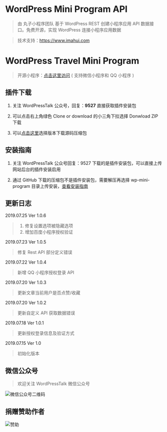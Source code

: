 # WordPress Mini Program API

> 由 丸子小程序团队 基于 WordPress REST 创建小程序应用 API 数据接口。免费开源，实现 WordPress 连接小程序应用数据

> 技术支持：https://www.imahui.com

# WordPress Travel Mini Program

> 开源小程序：[点击这里访问](https://github.com/dchijack/Travel-Mini-Program) ( 支持微信小程序和 QQ 小程序 )

## 插件下载

1. 关注 WordPressTalk 公众号，回复：**9527** 直接获取插件安装包

2. 可以点击右上角绿色 Clone or download 的小三角下拉选择 Donwload ZIP 下载

3. 可以[点击这里](https://github.com/dchijack/wp-mini-program/releases)选择版本下载源码压缩包

## 安装指南

1. 关注 WordPressTalk 公众号回复：9527 下载的是插件安装包，可以直接上传网站后台的插件安装启用

2. 通过 GitHub 下载的压缩包不是插件安装包，需要解压再选择 wp-mini-program 目录上传安装，[查看安装指南](https://github.com/dchijack/wp-mini-program/wiki/Guide)

## 更新日志

2019.07.25 Ver 1.0.6

> 1. 修复设置选项被隐藏选项
> 2. 增加百度小程序授权验证

2019.07.23 Ver 1.0.5

> 修复 Rest API 部分定义错误

2019.07.22 Ver 1.0.4

> 新增 QQ 小程序授权登录 API

2019.07.20 Ver 1.0.3

> 更新文章当前用户是否点赞/收藏

2019.07.20 Ver 1.0.2

> 更新自定义 API 获取数据错误

2019.07.18 Ver 1.0.1

> 更新授权登录信息及验证方式

2019.07.15 Ver 1.0

> 初始化版本

## 微信公众号

> 欢迎关注 WordPressTalk 微信公众号

![微信公众号二维码](https://github.com/dchijack/WP-REST-API/blob/master/qrcode.jpg)

## 捐赠赞助作者

![赞助](https://www.imahui.com/uploads/praise/praise.jpg)
